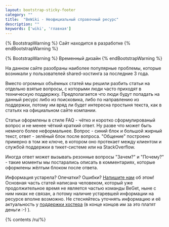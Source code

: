 ```yaml
---
layout: bootstrap-sticky-footer
category: ""
title:  "BeWiki - Неофициальный справочный ресурс"
description: ""
keywords: ['wiki', 'главная']
---
```


{% BootstrapWarning %}
Сайт находится в разработке
{% endBootstrapWarning %}

{% BootstrapWarning %}
Временный дизайн
{% endBootstrapWarning %}

На данном сайте разобраны наиболее популярные проблемы, которые возникали у пользователей shared-хостинга за последние 3 года.

Вместо огромных объёмных статей мы решили разбить статьи на отдельно взятые вопросы, с которыми люди часто приходят в техническую поддержку.
Предполагается что люди будут попадать на данный ресурс либо из поисковика, либо по направлению из поддержки, потому им вряд ли будет интересна простыня текста, как в статьях на официальном сайте компании.

Статьи оформлены в стиле FAQ - чётко и коротко сформулированый вопрос и не менее чёткий краткий ответ. Ну разве что может быть немного более неформальнее. 
Вопрос - синий блок и большой жирный текст, ответ - зелёный блок после вопроса.
"Общение" построено примерно в том же ключе, в котором оно протекает между клиентом и службой поддержки в тикет-системе или на StackOverflow.

Иногда ответ может вызывать резонные вопросы "Зачем?" и "Почему?" - такие моменты мы постарались описать в комментариях, которые оформлены жёлтым блоком после ответа.

Информация устарела? Опечатки? Ошибки? [Напишите нам](https://github.com/ford153focus/wiki.beget.tech/issues/new) об этом! Основная часть статей написана человеком, который уже продолжительное время не является частью команды BeGet, ныне с ним никак не связан, а потому наличие устаревшей информации на ресурсе вполне возможно. Не стесняйтесь уточнять информацию и её актуальность у [поддержки хостера](https://cp.beget.com/support/) (в конце концов им за это платят деньги :-) ).

{% contents /ru/%}
